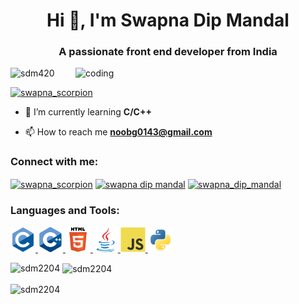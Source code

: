 <h1 align="center">Hi 👋, I'm Swapna Dip Mandal</h1>
<h3 align="center">A passionate front end developer from India</h3>

<img align="right" alt="coding" width="400" src="https://media.giphy.com/media/qgQUggAC3Pfv687qPC/giphy.gif">

<p align="left"> <img src="https://komarev.com/ghpvc/?username=sdm420&label=Profile%20views&color=0e75b6&style=flat" alt="sdm420" /> </p>

<p align="left"> <a href="https://twitter.com/swapna_scorpion" target="blank"><img src="https://img.shields.io/twitter/follow/swapna_scorpion?logo=twitter&style=for-the-badge" alt="swapna_scorpion" /></a> </p>

- 🌱 I’m currently learning **C/C++**

- 📫 How to reach me **noobg0143@gmail.com**

<h3 align="left">Connect with me:</h3>
<p align="left">
<a href="https://twitter.com/swapna_scorpion" target="blank"><img align="center" src="https://raw.githubusercontent.com/rahuldkjain/github-profile-readme-generator/master/src/images/icons/Social/twitter.svg" alt="swapna_scorpion" height="30" width="40" /></a>
<a href="https://www.linkedin.com/in/swapna-dip-mandal/" target="blank"><img align="center" src="https://raw.githubusercontent.com/rahuldkjain/github-profile-readme-generator/master/src/images/icons/Social/linked-in-alt.svg" alt="swapna dip mandal" height="30" width="40" /></a>
<a href="https://instagram.com/swapna_dip_mandal" target="blank"><img align="center" src="https://raw.githubusercontent.com/rahuldkjain/github-profile-readme-generator/master/src/images/icons/Social/instagram.svg" alt="swapna_dip_mandal" height="30" width="40" /></a>
</p>

<h3 align="left">Languages and Tools:</h3>
<p align="left"> <a href="https://www.cprogramming.com/" target="_blank" rel="noreferrer"> <img src="https://raw.githubusercontent.com/devicons/devicon/master/icons/c/c-original.svg" alt="c" width="40" height="40"/> </a> <a href="https://www.w3schools.com/cpp/" target="_blank" rel="noreferrer"> <img src="https://raw.githubusercontent.com/devicons/devicon/master/icons/cplusplus/cplusplus-original.svg" alt="cplusplus" width="40" height="40"/> </a> <a href="https://www.w3.org/html/" target="_blank" rel="noreferrer"> <img src="https://raw.githubusercontent.com/devicons/devicon/master/icons/html5/html5-original-wordmark.svg" alt="html5" width="40" height="40"/> </a> <a href="https://www.java.com" target="_blank" rel="noreferrer"> <img src="https://raw.githubusercontent.com/devicons/devicon/master/icons/java/java-original.svg" alt="java" width="40" height="40"/> </a> <a href="https://developer.mozilla.org/en-US/docs/Web/JavaScript" target="_blank" rel="noreferrer"> <img src="https://raw.githubusercontent.com/devicons/devicon/master/icons/javascript/javascript-original.svg" alt="javascript" width="40" height="40"/> </a> <a href="https://www.python.org" target="_blank" rel="noreferrer"> <img src="https://raw.githubusercontent.com/devicons/devicon/master/icons/python/python-original.svg" alt="python" width="40" height="40"/> </a> </p>

<p><img align="left" src="https://github-readme-stats.vercel.app/api/top-langs?username=sdm2204&show_icons=true&locale=en&layout=compact" alt="sdm2204" /></p>

<p>&nbsp;<img align="center" src="https://github-readme-stats.vercel.app/api?username=sdm2204&show_icons=true&locale=en" alt="sdm2204" /></p>

<p><img align="center" src="https://github-readme-streak-stats.herokuapp.com/?user=sdm2204&" alt="sdm2204" /></p>
